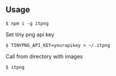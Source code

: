 ## Usage

```
$ npm i -g itpng
```

Set tiny png api key

```
$ TINYPNG_API_KEY=yourapikey > ~/.itpng
```

Call from directory with images

```
$ itpng
```